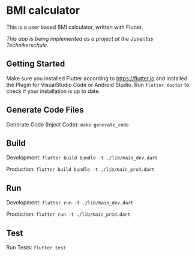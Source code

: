 # BMI calculator

This is a user based BMI calculator, written with Flutter.

_This app is being implemented as a project at the Juventus Technikerschule._

## Getting Started

Make sure you installed Flutter according to https://flutter.io and installed the Plugin for
VisualStudio Code or Android Studio. Run `flutter doctor` to check if your installation is up to
date.

## Generate Code Files

Generate Code (Inject Code): `make generate_code`

## Build

Development:
`flutter build bundle -t ./lib/main_dev.dart`

Production:
`flutter build bundle -t ./lib/main_prod.dart`

## Run

Development:
`flutter run -t ./lib/main_dev.dart`

Production:
`flutter run -t ./lib/main_prod.dart`

## Test

Run Tests:
`flutter test`